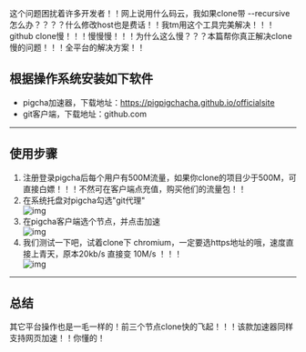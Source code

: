 
这个问题困扰着许多开发者！！网上说用什么码云，我如果clone带 --recursive怎么办？？？？什么修改host也是费话！！我tm用这个工具完美解决！！！
github clone慢！！！慢慢慢！！！为什么这么慢？？？本篇帮你真正解决clone慢的问题！！！全平台的解决方案！！


## 根据操作系统安装如下软件
- pigcha加速器，下载地址：https://pigpigchacha.github.io/officialsite
- git客户端，下载地址：github.com

***
## 使用步骤
1. 注册登录pigcha后每个用户有500M流量，如果你clone的项目少于500M，可直接白嫖！！！不然可在客户端点充值，购买他们的流量包！！
2. 在系统托盘对pigcha勾选"git代理"  
![img](https://cdn.processon.com/5ffd440d1e0853437c3e1ad1)
3. 在pigcha客户端选个节点，并点击加速  
![img](https://cdn.processon.com/5ffd43dbf346fb55c5ba3d7b)
4. 我们测试一下吧，试着clone下 chromium，一定要选https地址的哦，速度直接上青天，原本20kb/s 直接变 10M/s ！！！  
![img](https://cdn.processon.com/5ffd4bede401fd661a389826)

***
## 总结
其它平台操作也是一毛一样的！前三个节点clone快的飞起！！！该款加速器同样支持网页加速！！你懂的！
